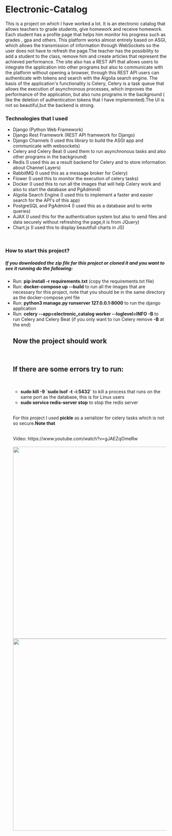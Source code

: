 # Electronic-Catalog

This is a project on which I have worked a lot. It is an electronic catalog that allows teachers to grade students, give homework and receive homework. Each student has a profile page that helps him monitor his progress such as grades , gpa and others. This platform works almost entirely based on ASGI, which allows the transmission of information through WebSockets so the user does not have to refresh the page.The teacher has the possibility to add a student to the class, remove him and create articles that represent the achieved performance. The site also has a REST API that allows users to integrate the application into other programs but also to communicate with the platform without opening a browser, through this REST API users can authenticate with tokens and search with the Algolia search engine. The basis of the application's functionality is Celery, Celery is a task queue that allows the execution of asynchronous processes, which improves the performance of the application, but also runs programs in the background ( like the deletion of authentication tokens that I have implemented).The UI is not so beautiful,but the backend is strong.

<h3>Technologies that I used</h3>

<ul>
  <li>Django (Python Web Framework)</li>
  <li>Django Rest Framework (REST API framework for Django)</li>
  <li>Django Channels (I used this library to build the ASGI app and communicate with websockets)</li>
  <li>Celery and Celery Beat (I used them to run asynchronous tasks and also other programs in the background)</li>
  <li>Redis (I used this as a result backend for Celery and to store information about Channel Layers)</li>
  <li>RabbitMQ (I used this as a message broker for Celery)</li>
  <li>Flower (I used this to monitor the execution of celery tasks)</li>
  <li>Docker (I used this to run all the images that will help Celery work and also to start the database and PgAdmin4)</li>
  <li>Algolia Search Engine (I used this to implement a faster and easier search for the API's of this app)</li>
  <li>PostgreSQL and PgAdmin4 (I used this as a database and to write queries)</li>
  <li>AJAX (I used this for the authentication system but also to send files and data securely without refreshing the page,it is from JQuery)</li>
  <li>Chart.js (I used this to display beautifull charts in JS)</li>
</ul>
<br>
<h3>How to start this project?</h3>
<h5>If you downloaded the zip file for this project or cloned it and you want to see it running do the following: </h5>
<ul>
  <li>Run: <b>pip install -r requirements.txt</b> (copy the requirements.txt file)</li>
  <li>Run: <b>docker-compose up --build</b> to run all the images that are necessary for this project, note that you should be in the same directory as the docker-compose.yml file</li>
  <li>Run: <b>python3 manage.py runserver 127.0.0.1:8000</b> to run the django application</li>
  <li>Run: <b>celery --app=electronic_catalog worker --loglevel=INFO -B</b> to run Celery and Celery Beat (if you only want to run Celery remove <b>-B</b> at the end)</li>
  <h2>Now the project should work</h2>
  <br>
  <h2>If there are some errors try to run:</h2>
  <br>
  <ul>
    <li><b>sudo kill -9 `sudo lsof -t -i:5432`</b> to kill a process that runs on the same port as the database, this is for Linux users</li>
    <li><b>sudo service redis-server stop</b> to stop the redis server</li>
  </ul>
  <br>
  <p>For this project I used <b>pickle</b> as a serializer for celery tasks which is not so secure.<b>Note that</b></p>
  <br>
Video: https://www.youtube.com/watch?v=gJAEZqOmeRw
  <br>
  <br>
<img width="600" src="https://i.postimg.cc/Fs0QwRjg/Screenshot-from-2024-03-15-20-01-53.png">
<img width="600" src = "https://i.postimg.cc/XY867z1r/Screenshot-from-2024-03-15-20-02-37.png">

